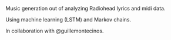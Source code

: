 Music generation out of analyzing Radiohead lyrics and midi data.

Using machine learning (LSTM) and Markov chains. 

In collaboration with @guillemontecinos. 
